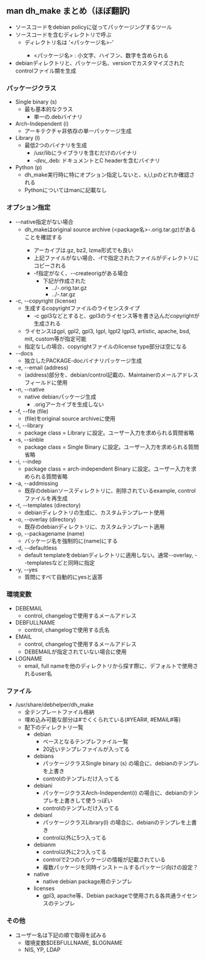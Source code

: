 ## man dh_make まとめ（ほぼ翻訳)

* ソースコードをdebian policyに従ってパッケージングするツール
* ソースコードを含むディレクトリで呼ぶ
  * ディレクトリ名は '<パッケージ名>-<version>'
    * <パッケージ名> : 小文字、ハイフン、数字を含められる
* debianディレクトリと、パッケージ名、versionでカスタマイズされたcontrolファイル類を生成

### パッケージクラス

* Single binary (s)
  * 最も基本的なクラス
    * 単一の.debバイナリ
* Arch-Independent (i)
  * アーキテクチャ非依存の単一パッケージ生成
* Library (l)
  * 最低2つのバイナリを生成
    * /usr/libにライブラリを含むだけのバイナリ
    * *-dev_*.deb: ドキュメントとC headerを含むバイナリ
* Python (p)
  * dh_make実行時に特にオプション指定しないと、s,i,l,pのどれか確認される
  * Pythonについてはmanに記載なし

### オプション指定

* --native指定がない場合
  * dh_makeはoriginal source archive (<package名>-<version>.orig.tar.gz)があることを確認する
    * アーカイブは.gz, bz2, lzma形式でも良い
    * 上記ファイルがない場合、-fで指定されたファイルがディレクトリにコピーされる
    * -f指定がなく、--createorigがある場合
      * 下記が作成された
        * ../<packagename>-<version>.orig.tar.gz
        * ../<packagename>-<version>.tar.gz
* -c, --copyright (license)
  * 生成するcopyrightファイルのライセンスタイプ
    * -c gpl3などとすると、gpl3のライセンス等を書き込んだcopyrightが生成される
  * ライセンスはgpl, gpl2, gpl3, lgpl, lgpl2 lgpl3, artistic, apache, bsd, mit, custom等が指定可能
  * 指定なしの場合、copyrightファイルのlicense type部分は空になる
* --docs
  * 独立したPACKAGE-docバイナリパッケージ生成
* -e, --email (address)
  * (address)部分を、debian/control記載の、Maintainerのメールアドレスフィールドに使用
* -n, --native
  * native debianパッケージ生成
    * .origアーカイブを生成しない
* -f, --file (file)
  * (file)をoriginal source archiveに使用
* -l, --library
  * package class = Library に設定。ユーザー入力を求められる質問省略
* -s, --sinble
  * package class = Single Binary に設定。ユーザー入力を求められる質問省略
* -i, --indep
  * package class = arch-independent Binary に設定。ユーザー入力を求められる質問省略
* -a, --addmissing
  * 既存のdebianソースディレクトリに、削除されているexample, controlファイルを再生成
* -t, --templates (directory)
  * debianディレクトリの生成に、カスタムテンプレート使用
* -o, --overlay (directory)
  * 既存のdebianディレクトリに、カスタムテンプレート適用
* -p, --packagename (name)
  * パッケージ名を強制的に(name)にする
* -d, --defaultless
  * default templateをdebianディレクトリに適用しない。通常--overlay, --templatesなどと同時に指定
* -y, --yes
  * 質問にすべて自動的にyesと返答

### 環境変数

* DEBEMAIL
  * control, changelogで使用するメールアドレス
* DEBFULLNAME
  * control, changelogで使用する氏名
* EMAIL
  * control, changelogで使用するメールアドレス
  * DEBEMAILが指定されていない場合に使用
* LOGNAME
  * email, full nameを他のディレクトリから探す際に、デフォルトで使用されるuser名

### ファイル

* /usr/share/debhelper/dh_make
  * 全テンプレートファイル格納
  * 埋め込み可能な部分は#でくくられている(#YEAR#, #EMAIL#等)
  * 配下のディレクトリ一覧
    * debian
      * ベースとなるテンプレファイル一覧
      * 20近いテンプレファイルが入ってる
    * debians
      * パッケージクラスSingle binary (s) の場合に、debianのテンプレを上書き
      * controlのテンプレだけ入ってる
    * debiani
      * パッケージクラスArch-Independent(i) の場合に、debianのテンプレを上書きして使うっぽい
      * controlのテンプレだけ入ってる
    * debianl
      * パッケージクラスLibrary(l) の場合に、debianのテンプレを上書き
      * control以外に5つ入ってる
    * debianm
      * control以外に2つ入ってる
      * controlで2つのパッケージの情報が記載されている
      * 複数パッケージを同時インストールするパッケージ向けの設定？
    * native
      * native debian package用のテンプレ
    * licenses
      * gpl3, apache等、Debian packageで使用される各共通ライセンスのテンプレ


### その他

* ユーザー名は下記の順で取得を試みる
  * 環境変数$DEBFULLNAME, $LOGNAME
  * NIS, YP, LDAP
